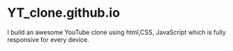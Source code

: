 # YT_clone.github.io
I build an awesome YouTube clone using html,CSS, JavaScript which is fully responsive for every device. 
